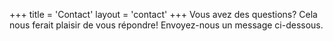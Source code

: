 +++
title = 'Contact'
layout = 'contact'
+++
Vous avez des questions? Cela nous ferait plaisir de vous répondre! Envoyez-nous un message ci-dessous.